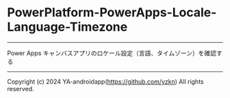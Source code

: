 # PowerPlatform-PowerApps-Locale-Language-Timezone

---

Power Apps キャンバスアプリのロケール設定（言語、タイムゾーン）を確認する

---

Copyright (c) 2024 YA-androidapp(https://github.com/yzkn) All rights reserved.
